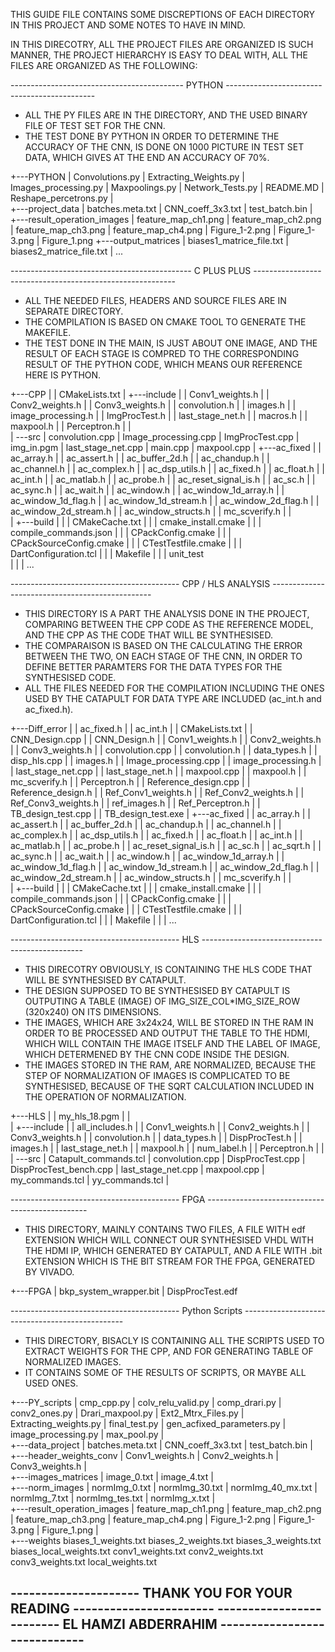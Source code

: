 
THIS GUIDE FILE CONTAINS SOME DISCREPTIONS OF EACH DIRECTORY IN THIS PROJECT AND SOME NOTES TO HAVE IN MIND.

IN THIS DIRECOTRY, ALL THE PROJECT FILES ARE ORGANIZED IS SUCH MANNER, THE PROJECT HIERARCHY IS EASY TO DEAL WITH, ALL THE FILES ARE ORGANIZED AS THE FOLLOWING:

------------------------------------------- PYTHON ---------------------------------------------
- ALL THE PY FILES ARE IN THE DIRECTORY, AND THE USED BINARY FILE OF TEST SET FOR THE CNN.
- THE TEST DONE BY PYTHON IN ORDER TO DETERMINE THE ACCURACY OF THE CNN, IS DONE ON 1000 PICTURE IN TEST SET DATA, WHICH GIVES AT THE END AN ACCURACY OF 70%.
	
+---PYTHON
    |   Convolutions.py
    |   Extracting_Weights.py
    |   Images_processing.py
    |   Maxpoolings.py
    |   Network_Tests.py
    |   README.MD
    |   Reshape_percetrons.py
    |     
    +---project_data
    |       batches.meta.txt
    |       CNN_coeff_3x3.txt
    |       test_batch.bin
    |       
    +---result_operation_images
    |       feature_map_ch1.png
    |       feature_map_ch2.png
    |       feature_map_ch3.png
    |       feature_map_ch4.png
    |       Figure_1-2.png
    |       Figure_1-3.png
    |       Figure_1.png
    +---output_matrices
    |       biases1_matrice_file.txt
    |       biases2_matrice_file.txt
    |       ...
	


--------------------------------------------- C PLUS PLUS ----------------------------------------------------------
- ALL THE NEEDED FILES, HEADERS AND SOURCE FILES ARE IN SEPARATE DIRECTORY.
- THE COMPILATION IS BASED ON CMAKE TOOL TO GENERATE THE MAKEFILE.
- THE TEST DONE IN THE MAIN, IS JUST ABOUT ONE IMAGE, AND THE RESULT OF EACH STAGE IS COMPRED TO THE CORRESPONDING RESULT OF THE PYTHON CODE, WHICH MEANS OUR REFERENCE HERE IS PYTHON.

+---CPP
|   |   CMakeLists.txt
|   +---include
|   |       Conv1_weights.h
|   |       Conv2_weights.h
|   |       Conv3_weights.h
|   |       convolution.h
|   |       images.h
|   |       image_processing.h
|   |       ImgProcTest.h
|   |       last_stage_net.h
|   |       macros.h
|   |       maxpool.h
|   |       Perceptron.h
|   |       
|   \---src
|           convolution.cpp
|           Image_processing.cpp
|           ImgProcTest.cpp
|           img_in.pgm
|           last_stage_net.cpp
|           main.cpp
|           maxpool.cpp
|   +---ac_fixed
|   |       ac_array.h
|   |       ac_assert.h
|   |       ac_buffer_2d.h
|   |       ac_chandup.h
|   |       ac_channel.h
|   |       ac_complex.h
|   |       ac_dsp_utils.h
|   |       ac_fixed.h
|   |       ac_float.h
|   |       ac_int.h
|   |       ac_matlab.h
|   |       ac_probe.h
|   |       ac_reset_signal_is.h
|   |       ac_sc.h
|   |       ac_sync.h
|   |       ac_wait.h
|   |       ac_window.h
|   |       ac_window_1d_array.h
|   |       ac_window_1d_flag.h
|   |       ac_window_1d_stream.h
|   |       ac_window_2d_flag.h
|   |       ac_window_2d_stream.h
|   |       ac_window_structs.h
|   |       mc_scverify.h
|   |       
|   +---build
|   |   |   CMakeCache.txt
|   |   |   cmake_install.cmake
|   |   |   compile_commands.json
|   |   |   CPackConfig.cmake
|   |   |   CPackSourceConfig.cmake
|   |   |   CTestTestfile.cmake
|   |   |   DartConfiguration.tcl
|   |   |   Makefile
|   |   |   unit_test                 
|   |   | 	...


------------------------------------------ CPP / HLS ANALYSIS ------------------------------------------------

- THIS DIRECTORY IS A PART THE ANALYSIS DONE IN THE PROJECT, COMPARING BETWEEN THE CPP CODE AS THE REFERENCE MODEL, AND THE CPP AS THE CODE THAT WILL BE SYNTHESISED. 
- THE COMPARAISON IS BASED ON THE CALCULATING THE ERROR BETWEEN THE TWO, ON EACH STAGE OF THE CNN, IN ORDER TO DEFINE BETTER PARAMTERS FOR THE DATA TYPES FOR THE SYNTHESISED CODE.
- ALL THE FILES NEEDED FOR THE COMPILATION INCLUDING THE ONES USED BY THE CATAPULT FOR DATA TYPE ARE INCLUDED (ac_int.h and ac_fixed.h).

+---Diff_error
|   |   ac_fixed.h
|   |   ac_int.h
|   |   CMakeLists.txt
|   |   CNN_Design.cpp
|   |   CNN_Design.h
|   |   Conv1_weights.h
|   |   Conv2_weights.h
|   |   Conv3_weights.h
|   |   convolution.cpp
|   |   convolution.h
|   |   data_types.h
|   |   disp_hls.cpp
|   |   images.h
|   |   Image_processing.cpp
|   |   image_processing.h
|   |   last_stage_net.cpp
|   |   last_stage_net.h
|   |   maxpool.cpp
|   |   maxpool.h
|   |   mc_scverify.h
|   |   Perceptron.h
|   |   Reference_design.cpp
|   |   Reference_design.h
|   |   Ref_Conv1_weights.h
|   |   Ref_Conv2_weights.h
|   |   Ref_Conv3_weights.h
|   |   ref_images.h
|   |   Ref_Perceptron.h
|   |   TB_design_test.cpp
|   |   TB_design_test.exe
|   +---ac_fixed
|   |       ac_array.h
|   |       ac_assert.h
|   |       ac_buffer_2d.h
|   |       ac_chandup.h
|   |       ac_channel.h
|   |       ac_complex.h
|   |       ac_dsp_utils.h
|   |       ac_fixed.h
|   |       ac_float.h
|   |       ac_int.h
|   |       ac_matlab.h
|   |       ac_probe.h
|   |       ac_reset_signal_is.h
|   |       ac_sc.h
|   |       ac_sqrt.h
|   |       ac_sync.h
|   |       ac_wait.h
|   |       ac_window.h
|   |       ac_window_1d_array.h
|   |       ac_window_1d_flag.h
|   |       ac_window_1d_stream.h
|   |       ac_window_2d_flag.h
|   |       ac_window_2d_stream.h
|   |       ac_window_structs.h
|   |       mc_scverify.h
|   |       
|   +---build
|   |   |   CMakeCache.txt
|   |   |   cmake_install.cmake
|   |   |   compile_commands.json
|   |   |   CPackConfig.cmake
|   |   |   CPackSourceConfig.cmake
|   |   |   CTestTestfile.cmake
|   |   |   DartConfiguration.tcl
|   |   |   Makefile
|   |   |   ...


         
------------------------------------------ HLS ------------------------------------------------

- THIS DIRECOTRY OBVIOUSLY, IS CONTAINING THE HLS CODE THAT WILL BE SYNTHESISED BY CATAPULT.
- THE DESIGN SUPPOSED TO BE SYNTHESISED BY CATAPULT IS OUTPUTING A TABLE (IMAGE) OF IMG_SIZE_COL*IMG_SIZE_ROW (320x240) ON ITS DIMENSIONS.
- THE IMAGES, WHICH ARE 3x24x24, WILL BE STORED IN THE RAM IN ORDER TO BE PROCESSED AND OUTPUT THE TABLE TO THE HDMI, WHICH WILL CONTAIN THE IMAGE ITSELF AND THE LABEL OF IMAGE, WHICH DETERMENED BY THE CNN CODE INSIDE THE DESIGN.
- THE IMAGES STORED IN THE RAM, ARE NORMALIZED, BECAUSE THE STEP OF NORMALIZATION OF IMAGES IS COMPLICATED TO BE SYNTHESISED, BECAUSE OF THE SQRT CALCULATION INCLUDED IN THE OPERATION OF NORMALIZATION.

+---HLS
|   |   my_hls_18.pgm
|   |   
|   +---include
|   |       all_includes.h
|   |       Conv1_weights.h
|   |       Conv2_weights.h
|   |       Conv3_weights.h
|   |       convolution.h
|   |       data_types.h
|   |       DispProcTest.h
|   |       images.h
|   |       last_stage_net.h
|   |       maxpool.h
|   |       num_label.h
|   |       Perceptron.h
|   |       
|   \---src
|           Catapult_commands.tcl
|           convolution.cpp
|           DispProcTest.cpp
|           DispProcTest_bench.cpp
|           last_stage_net.cpp
|           maxpool.cpp
|           my_commands.tcl
|           yy_commands.tcl
| 

------------------------------------------ FPGA ------------------------------------------------
- THIS DIRECTORY, MAINLY CONTAINS TWO FILES, A FILE WITH edf EXTENSION WHICH WILL CONNECT OUR SYNTHESISED VHDL WITH THE HDMI IP, WHICH GENERATED BY CATAPULT, AND A FILE WITH .bit EXTENSION WHICH IS THE BIT STREAM FOR THE FPGA, GENERATED BY VIVADO.

+---FPGA
|       bkp_system_wrapper.bit
|       DispProcTest.edf


------------------------------------------ Python Scripts ------------------------------------------------
- THIS DIRECTORY, BISACLY IS CONTAINING ALL THE SCRIPTS USED TO EXTRACT WEIGHTS FOR THE CPP, AND FOR GENERATING TABLE OF NORMALIZED IMAGES.
- IT CONTAINS SOME OF THE RESULTS OF SCRIPTS, OR MAYBE ALL USED ONES.


+---PY_scripts
    |   cmp_cpp.py
    |   colv_relu_valid.py
    |   comp_drari.py
    |   conv2_ones.py
    |   Drari_maxpool.py
    |   Ext2_Mtrx_Files.py
    |   Extracting_weights.py
    |   final_test.py
    |   gen_acfixed_parameters.py
    |   image_processing.py
    |   max_pool.py
    |   
    +---data_project
    |       batches.meta.txt
    |       CNN_coeff_3x3.txt
    |       test_batch.bin
    |       
    +---header_weights_conv
    |       Conv1_weights.h
    |       Conv2_weights.h
    |       Conv3_weights.h
    |       
    +---images_matrices
    |       image_0.txt
    |       image_4.txt
    |       
    +---norm_images
    |       normImg_0.txt
    |       normImg_30.txt
    |       normImg_40_mx.txt
    |       normImg_7.txt
    |       normImg_tes.txt
    |       normImg_x.txt
    |       
    +---result_operation_images
    |       feature_map_ch1.png
    |       feature_map_ch2.png
    |       feature_map_ch3.png
    |       feature_map_ch4.png
    |       Figure_1-2.png
    |       Figure_1-3.png
    |       Figure_1.png
    |       
    +---weights
            biases_1_weights.txt
            biases_2_weights.txt
            biases_3_weights.txt
            biases_local_weights.txt
            conv1_weights.txt
            conv2_weights.txt
            conv3_weights.txt
            local_weights.txt


--------------------- THANK YOU  FOR YOUR  READING  -----------------------
------------------------- EL HAMZI ABDERRAHIM -----------------------------
---------------------------------------------------------------------------